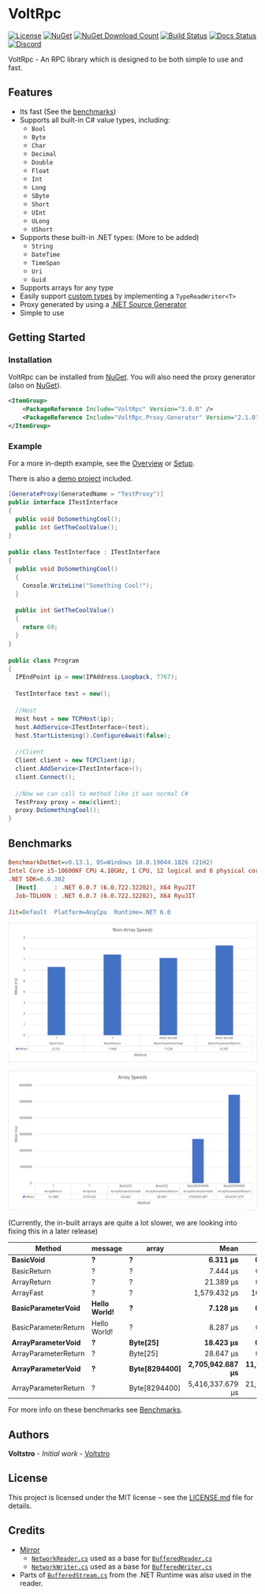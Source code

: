 # VoltRpc

[![License](https://img.shields.io/github/license/Voltstro-Studios/VoltRpc)](https://github.com/Voltstro-Studios/VoltRpc/blob/master/LICENSE.md)
[![NuGet](https://img.shields.io/nuget/v/VoltRpc?label=NuGet)](https://www.nuget.org/packages/VoltRpc/)
[![NuGet Download Count](https://img.shields.io/nuget/dt/VoltRpc?label=Downloads&logo=nuget&color=blue&logoColor=blue)](https://www.nuget.org/packages/VoltRpc/)
[![Build Status](https://img.shields.io/azure-devops/build/Voltstro-Studios/63163ef8-da1d-42b6-b8b9-689420a730e5/9?logo=azure-pipelines)](https://dev.azure.com/Voltstro-Studios/VoltRpc/_build/latest?definitionId=9&branchName=master)
[![Docs Status](https://img.shields.io/website?down_color=red&down_message=Offline&label=Docs&up_color=blue&up_message=Online&url=https%3A%2F%2Fprojects.voltstro.dev)](https://projects.voltstro.dev/VoltRpc/articles/benchmarks/)
[![Discord](https://img.shields.io/badge/Discord-Voltstro-7289da.svg?logo=discord)](https://discord.voltstro.dev)

VoltRpc - An RPC library which is designed to be both simple to use and fast.

## Features

- Its fast (See the [benchmarks](#benchmarks))
- Supports all built-in C# value types, including:
  - `Bool`
  - `Byte`
  - `Char`
  - `Decimal`
  - `Double`
  - `Float`
  - `Int`
  - `Long`
  - `SByte`
  - `Short`
  - `UInt`
  - `ULong`
  - `UShort`
- Supports these built-in .NET types: (More to be added)
  - `String`
  - `DateTime`
  - `TimeSpan`
  - `Uri`
  - `Guid`
- Supports arrays for any type
- Easily support [custom types](https://projects.voltstro.dev/VoltRpc/articles/types/#custom-types) by implementing a `TypeReadWriter<T>`
- Proxy generated by using a [.NET Source Generator](https://projects.voltstro.dev/VoltRpc/articles/proxy-generation/)
- Simple to use

## Getting Started

### Installation

VoltRpc can be installed from [NuGet](https://nuget.org/packages/VoltRpc). You will also need the proxy generator (also on [NuGet](https://www.nuget.org/packages/VoltRpc.Proxy.Generator/)).

```xml
<ItemGroup>
    <PackageReference Include="VoltRpc" Version="3.0.0" />
    <PackageReference Include="VoltRpc.Proxy.Generator" Version="2.1.0" />
</ItemGroup>
```

### Example

For a more in-depth example, see the [Overview](https://projects.voltstro.dev/VoltRpc/articles/overview/) or [Setup](https://projects.voltstro.dev/VoltRpc/articles/setup/).

There is also a [demo project](https://github.com/Voltstro-Studios/VoltRpc/tree/master/src/Demo) included.

```csharp
[GenerateProxy(GeneratedName = "TestProxy")]
public interface ITestInterface
{
  public void DoSomethingCool();
  public int GetTheCoolValue();
}

public class TestInterface : ITestInterface
{
  public void DoSomethingCool()
  {
    Console.WriteLine("Something Cool!");
  }

  public int GetTheCoolValue()
  {
    return 69;
  }
}

public class Program
{
  IPEndPoint ip = new(IPAddress.Loopback, 7767);

  TestInterface test = new();

  //Host
  Host host = new TCPHost(ip);
  host.AddService<ITestInterface>(test);
  host.StartListening().ConfigureAwait(false);

  //Client
  Client client = new TCPClient(ip);
  client.AddService<ITestInterface>();
  client.Connect();

  //Now we can call to method like it was normal C#
  TestProxy proxy = new(client);
  proxy.DoSomethingCool();
}
```

## Benchmarks

``` ini
BenchmarkDotNet=v0.13.1, OS=Windows 10.0.19044.1826 (21H2)
Intel Core i5-10600KF CPU 4.10GHz, 1 CPU, 12 logical and 6 physical cores
.NET SDK=6.0.302
  [Host]     : .NET 6.0.7 (6.0.722.32202), X64 RyuJIT
  Job-TDLHXN : .NET 6.0.7 (6.0.722.32202), X64 RyuJIT

Jit=Default  Platform=AnyCpu  Runtime=.NET 6.0  
```

![Pipes Non-Array](https://github.com/Voltstro-Studios/VoltRpc/blob/master/media/PipesBenchmarkNonArrays.png?raw=true)

![Pipes Non-Array](https://raw.githubusercontent.com/Voltstro-Studios/VoltRpc/master/media/PipesBenchmarkArrays.png)

(Currently, the in-built arrays are quite a lot slower, we are looking into fixing this in a later release)

|               Method |      message |         array |             Mean |          Error |         StdDev |
|--------------------- |------------- |-------------- |-----------------:|---------------:|---------------:|
|            **BasicVoid** |            **?** |             **?** |         **6.311 μs** |      **0.0517 μs** |      **0.0432 μs** |
|          BasicReturn |            ? |             ? |         7.444 μs |      0.0589 μs |      0.0551 μs |
|          ArrayReturn |            ? |             ? |        21.389 μs |      0.3943 μs |      0.6695 μs |
|            ArrayFast |            ? |             ? |     1,579.432 μs |     10.1223 μs |      9.4684 μs |
|   **BasicParameterVoid** | **Hello World!** |             **?** |         **7.128 μs** |      **0.0390 μs** |      **0.0346 μs** |
| BasicParameterReturn | Hello World! |             ? |         8.287 μs |      0.0364 μs |      0.0304 μs |
|   **ArrayParameterVoid** |            **?** |      **Byte[25]** |        **18.423 μs** |      **0.3675 μs** |      **0.6140 μs** |
| ArrayParameterReturn |            ? |      Byte[25] |        28.647 μs |      0.5643 μs |      0.9112 μs |
|   **ArrayParameterVoid** |            **?** | **Byte[8294400]** | **2,705,942.687 μs** | **11,965.3253 μs** | **11,192.3727 μs** |
| ArrayParameterReturn |            ? | Byte[8294400] | 5,416,337.679 μs | 21,036.1040 μs | 18,647.9583 μs |

For more info on these benchmarks see [Benchmarks](https://projects.voltstro.dev/VoltRpc/articles/benchmarks/).

## Authors

**Voltstro** - *Initial work* - [Voltstro](https://github.com/Voltstro)

## License

This project is licensed under the MIT license – see the [LICENSE.md](https://github.com/Voltstro-Studios/VoltRpc/blob/master/LICENSE.md) file for details.

## Credits

- [Mirror](https://github.com/vis2k/Mirror) 
  - [`NetworkReader.cs`](https://github.com/vis2k/Mirror/tree/50e6bb11016257c505c39380b6aa7f957bb6048e/Assets/Mirror/Runtime/NetworkReader.cs) used as a base for [`BufferedReader.cs`](https://github.com/Voltstro-Studios/VoltRpc/tree/master/src/VoltRpc/IO/BufferedReader.cs)
  - [`NetworkWriter.cs`](https://github.com/vis2k/Mirror/tree/50e6bb11016257c505c39380b6aa7f957bb6048e/Assets/Mirror/Runtime/NetworkWriter.cs) used as a base for [`BufferedWriter.cs`](https://github.com/Voltstro-Studios/VoltRpc/tree/master/src/VoltRpc/IO/BufferedWriter.cs)
- Parts of [`BufferedStream.cs`](https://github.com/dotnet/runtime/blob/release/5.0/src/libraries/System.Private.CoreLib/src/System/IO/BufferedStream.cs) from the .NET Runtime was also used in the reader. 
